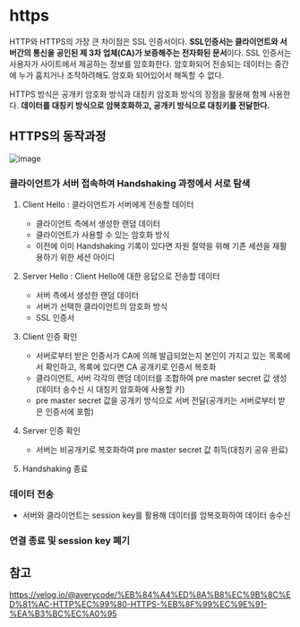 # https


HTTP와 HTTPS의 가장 큰 차이점은 SSL 인증서이다. **SSL인증서는 클라이언트와 서버간의 통신을 공인된 제 3차 업체(CA)가 보증해주는 전자화된 문서**이다. SSL 인증서는 사용자가 사이트에서 제공하는 정보를 암호화한다. 암호화되어 전송되는 데이터는 중간에 누가 훔치거나 조작하려해도 암호화 되어있어서 해독할 수 없다. 

HTTPS 방식은 공개키 암호화 방식과 대칭키 암호화 방식의 장점을 활용해 함께 사용한다. **데이터를 대칭키 방식으로 암복호화하고, 공개키 방식으로 대칭키를 전달한다.**

## HTTPS의 동작과정

![image](https://user-images.githubusercontent.com/46465928/163977285-499e0513-6a79-45f3-8fb6-63a1468b0962.png)

### 클라이언트가 서버 접속하여 Handshaking 과정에서 서로 탐색
1. Client Hello : 클라이언트가 서버에게 전송할 데이터
      - 클라이언트 측에서 생성한 랜덤 데이터
      - 클라이언트가 사용할 수 있는 암호화 방식
      - 이전에 이미 Handshaking 기록이 있다면 자원 절약을 위해 기존 세션을 재활용하기 위한 세션 아이디

2. Server Hello : Client Hello에 대한 응답으로 전송할 데이터
    - 서버 측에서 생성한 랜덤 데이터
    - 서버가 선택한 클라이언트의 암호화 방식
    - SSL 인증서

3. Client 인증 확인
    - 서버로부터 받은 인증서가 CA에 의해 발급되었는지 본인이 가지고 있는 목록에서 확인하고, 목록에 있다면 CA 공개키로 인증서 복호화
    - 클라이언트, 서버 각각의 랜덤 데이터를 조합하여 pre master secret 값 생성(데이터 송수신 시 대칭키 암호화에 사용할 키)
    - pre master secret 값을 공개키 방식으로 서버 전달(공개키는 서버로부터 받은 인증서에 포함)

4. Server 인증 확인
    - 서버는 비공개키로 복호화하여 pre master secret 값 취득(대칭키 공유 완료)

5. Handshaking 종료

### 데이터 전송
  - 서버와 클라이언트는 session key를 활용해 데이터를 암복호화하여 데이터 송수신

### 연결 종료 및 session key 폐기

## 참고
https://velog.io/@averycode/%EB%84%A4%ED%8A%B8%EC%9B%8C%ED%81%AC-HTTP%EC%99%80-HTTPS-%EB%8F%99%EC%9E%91-%EA%B3%BC%EC%A0%95

